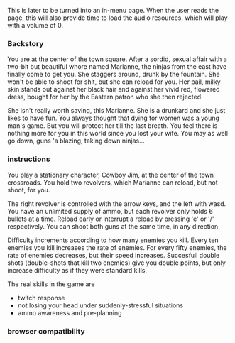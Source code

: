 This is later to be turned into an in-menu page. When the user reads the page, this will also provide time to load the audio resources, which will play with a volume of 0.

### Backstory ###
You are at the center of the town square. After a sordid, sexual affair with a two-bit but beautiful whore named Marianne, the ninjas from the east have finally come to get you. She staggers around, drunk by the fountain. She won't be able to shoot for shit, but she can reload for you. Her pail, milky skin stands out against her black hair and against her vivid red, flowered dress, bought for her by the Eastern patron who she then rejected.

She isn't really worth saving, this Marianne. She is a drunkard and she just likes to have fun. You always thought that dying for women was a young man's game. But you will protect her till the last breath. You feel there is nothing more for you in this world since you lost your wife. You may as well go down, guns 'a blazing, taking down ninjas...

### instructions ###
You play a stationary character, Cowboy Jim, at the center of the town crossroads. You hold two revolvers, which Marianne can reload, but not shoot, for you. 

The right revolver is controlled with the arrow keys, and the left with wasd. You have an unlimited supply of ammo, but each revolver only holds 6 bullets at a time. Reload early or interrupt a reload by pressing 'e' or '/' respectively. You can shoot both guns at the same time, in any direction. 

Difficulty increments according to how many enemies you kill. Every ten enemies you kill increases the rate of enemies. For every fifty enemies, the rate of enemies decreases, but their speed increases. Succesfull double shots (double-shots that kill two enemies) give you double points, but only increase difficulty as if they were standard kills.

The real skills in the game are
- twitch response
- not losing your head under suddenly-stressful situations
- ammo awareness and pre-planning

### browser compatibility ###